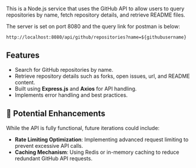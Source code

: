 This is a Node.js service that uses the GitHub API to allow users to query repositories by name, fetch repository details, and retrieve README files.

The server is set on port 8080 and the query link for postman is below:

`http://localhost:8080/api/github/repositories?name=${githubusername}`

## Features

- Search for GitHub repositories by name.
- Retrieve repository details such as forks, open issues, url, and README content.
- Built using **Express.js** and **Axios** for API handling.
- Implements error handling and best practices.

## 🚀 Potential Enhancements

While the API is fully functional, future iterations could include:

- **Rate Limiting Optimization**: Implementing advanced request limiting to prevent excessive API calls.
- **Caching Mechanism**: Using Redis or in-memory caching to reduce redundant GitHub API requests.
